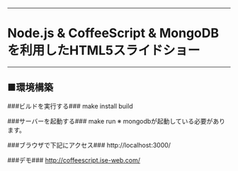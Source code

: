 ---------------------------------------
#  Node.js & CoffeeScript & MongoDBを利用したHTML5スライドショー
---------------------------------------
  
**■環境構築**
-----
  
###ビルドを実行する###
    make install build
  
###サーバーを起動する###
    make run
    ※ mongodbが起動している必要があります。
  
###ブラウザで下記にアクセス###
http://localhost:3000/
  
###デモ###
http://coffeescript.ise-web.com/

